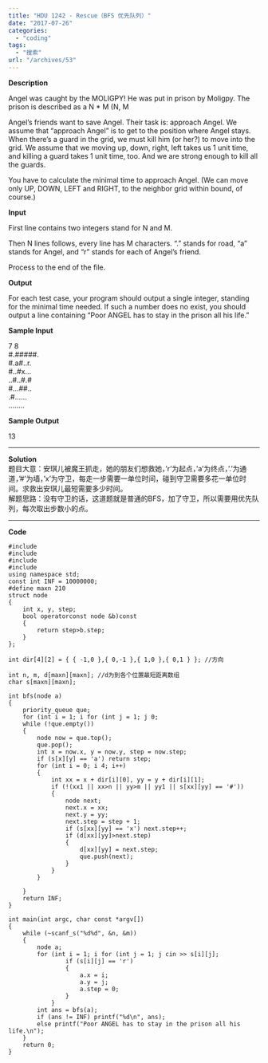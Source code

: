 ```yaml
---
title: "HDU 1242 - Rescue（BFS 优先队列）"
date: "2017-07-26"
categories: 
  - "coding"
tags: 
  - "搜索"
url: "/archives/53"
---
```


**Description**

Angel was caught by the MOLIGPY! He was put in prison by Moligpy. The prison is described as a N \* M (N, M

Angel’s friends want to save Angel. Their task is: approach Angel. We assume that “approach Angel” is to get to the position where Angel stays. When there’s a guard in the grid, we must kill him (or her?) to move into the grid. We assume that we moving up, down, right, left takes us 1 unit time, and killing a guard takes 1 unit time, too. And we are strong enough to kill all the guards.

You have to calculate the minimal time to approach Angel. (We can move only UP, DOWN, LEFT and RIGHT, to the neighbor grid within bound, of course.)

**Input**

First line contains two integers stand for N and M.

Then N lines follows, every line has M characters. “.” stands for road, “a” stands for Angel, and “r” stands for each of Angel’s friend.

Process to the end of the file.

**Output**

For each test case, your program should output a single integer, standing for the minimal time needed. If such a number does no exist, you should output a line containing “Poor ANGEL has to stay in the prison all his life.”

**Sample Input**

7 8  
#.#####.  
#.a#..r.  
#..#x…  
..#..#.#  
#…##..  
.#……  
……..

**Sample Output**

13

* * *

**Solution**  
题目大意：安琪儿被魔王抓走，她的朋友们想救她，’r’为起点，’a’为终点，’.’为通道，’#’为墙，’x’为守卫，每走一步需要一单位时间，碰到守卫需要多花一单位时间。求救出安琪儿最短需要多少时间。  
解题思路：没有守卫的话，这道题就是普通的BFS，加了守卫，所以需要用优先队列，每次取出步数小的点。

* * *

**Code**

```
#include 
#include 
#include 
#include 
using namespace std;
const int INF = 10000000;
#define maxn 210
struct node
{
    int x, y, step;
    bool operatorconst node &b)const
    {
        return step>b.step;
    }
};

int dir[4][2] = { { -1,0 },{ 0,-1 },{ 1,0 },{ 0,1 } }; //方向

int n, m, d[maxn][maxn]; //d为到各个位置最短距离数组
char s[maxn][maxn];

int bfs(node a)
{
    priority_queue que;
    for (int i = 1; i for (int j = 1; j 0;
    while (!que.empty())
    {
        node now = que.top();
        que.pop();
        int x = now.x, y = now.y, step = now.step;
        if (s[x][y] == 'a') return step;
        for (int i = 0; i 4; i++)
        {
            int xx = x + dir[i][0], yy = y + dir[i][1];
            if (!(xx1 || xx>n || yy>m || yy1 || s[xx][yy] == '#'))
            {
                node next;
                next.x = xx;
                next.y = yy;
                next.step = step + 1;
                if (s[xx][yy] == 'x') next.step++;
                if (d[xx][yy]>next.step)
                {
                    d[xx][yy] = next.step;
                    que.push(next);
                }
            }
        }

    }
    return INF;
}

int main(int argc, char const *argv[])
{
    while (~scanf_s("%d%d", &n, &m))
    {
        node a;
        for (int i = 1; i for (int j = 1; j cin >> s[i][j];
                if (s[i][j] == 'r')
                {
                    a.x = i;
                    a.y = j;
                    a.step = 0;
                }
            }
        int ans = bfs(a);
        if (ans != INF) printf("%d\n", ans);
        else printf("Poor ANGEL has to stay in the prison all his life.\n");
    }
    return 0;
}
```
